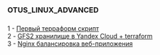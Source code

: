 ### OTUS_LINUX_ADVANCED

###  
 1 - [Первый терраформ скрипт](/lesson-2/README.md)  
 2 - [GFS2 хранилище в Yandex Cloud + terraform](/lesson-3/README.md)  
 3 - [Nginx балансировка веб-приложения](/lesson-5/README.md)
